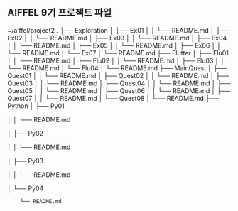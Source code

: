  

## AIFFEL 9기 프로젝트 파일 ##

~/aiffel/project2
.
├── Exploration
│   ├── Ex01
│   │   └── README.md
│   ├── Ex02
│   │   └── README.md
│   ├── Ex03
│   │   └── README.md
│   ├── Ex04
│   │   └── README.md
│   ├── Ex05
│   │   └── README.md
│   ├── Ex06
│   │   └── README.md
│   └── Ex07
│       └── README.md
├── Flutter
│   ├── Flu01
│   │   └── README.md
│   ├── Flu02
│   │   └── README.md
│   ├── Flu03
│   │   └── README.md
│   └── Flu04
│       └── README.md
├── MainQuest
│   ├── Quest01
│   │   └── README.md
│   ├── Quest02
│   │   └── README.md
│   ├── Quest03
│   │   └── README.md
│   ├── Quest04
│   │   └── README.md
│   ├── Quest05
│   │   └── README.md
│   ├── Quest06
│   │   └── README.md
│   ├── Quest07
│   │   └── README.md
│   └── Quest08
│       └── README.md
├── Python
│   ├── Py01

│   │   └── README.md

│   ├── Py02

│   │   └── README.md

│   ├── Py03

│   │   └── README.md

│   └── Py04

        └── README.md
